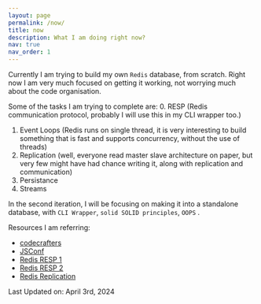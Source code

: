 ```yaml
---
layout: page
permalink: /now/
title: now
description: What I am doing right now?
nav: true
nav_order: 1
---
```



Currently I am trying to build my own `Redis` database, from scratch. Right now I am very much focused on getting it working, not worrying much about the code organisation. 

Some of the tasks I am trying to complete are:
0. RESP (Redis communication protocol, probably I will use this in my CLI wrapper too.)
1. Event Loops (Redis runs on single thread, it is very interesting to build something that is fast and supports concurrency, without the use of threads)
2. Replication (well, everyone read master slave architecture on paper, but very few might have had chance writing it, along with replication and communication)
3. Persistance
4. Streams 

In the second iteration, I will be focusing on making it into a standalone database, with `CLI Wrapper`, `solid SOLID principles`, `OOPS` .

Resources I am referring:
+ [codecrafters](https://app.codecrafters.io/courses/redis/introduction)
+ [JSConf](https://www.youtube.com/watch?v=8aGhZQkoFbQ&ab_channel=JSConf)
+ [Redis RESP 1](https://redis.io/docs/reference/protocol-spec/)
+ [Redis RESP 2](https://lethain.com/redis-protocol/)
+ [Redis Replication](https://redis.io/docs/management/replication/)


Last Updated on: April 3rd, 2024